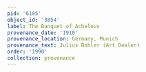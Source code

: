 ```yaml
---
pid: '6105'
object_id: '3854'
label: The Banquet of Achelous
provenance_date: '1910'
provenance_location: Germany, Munich
provenance_text: Julius Bohler (Art Dealer)
order: '1990'
collection: provenance
---
```

